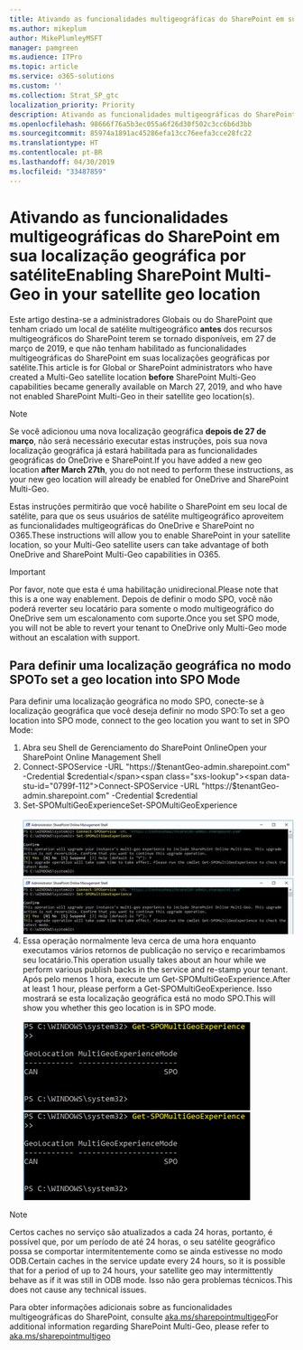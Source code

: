 ```yaml
---
title: Ativando as funcionalidades multigeográficas do SharePoint em sua localização geográfica por satélite
ms.author: mikeplum
author: MikePlumleyMSFT
manager: pamgreen
ms.audience: ITPro
ms.topic: article
ms.service: o365-solutions
ms.custom: ''
ms.collection: Strat_SP_gtc
localization_priority: Priority
description: Ativando as funcionalidades multigeográficas do SharePoint na sua localização geográfica por satélite.
ms.openlocfilehash: 98666f76a5b3ec055a6f26d30f502c3cc6b6d3bb
ms.sourcegitcommit: 85974a1891ac45286efa13cc76eefa3cce28fc22
ms.translationtype: HT
ms.contentlocale: pt-BR
ms.lasthandoff: 04/30/2019
ms.locfileid: "33487859"
---
```

# <a name="enabling-sharepoint-multi-geo-in-your-satellite-geo-location"></a><span data-ttu-id="0799f-103">Ativando as funcionalidades multigeográficas do SharePoint em sua localização geográfica por satélite</span><span class="sxs-lookup"><span data-stu-id="0799f-103">Enabling SharePoint Multi-Geo in your satellite geo location</span></span>

<span data-ttu-id="0799f-104">Este artigo destina-se a administradores Globais ou do SharePoint que tenham criado um local de satélite multigeográfico **antes** dos recursos multigeográficos do SharePoint terem se tornado disponíveis, em 27 de março de 2019, e que não tenham habilitado as funcionalidades multigeográficas do SharePoint em suas localizações geográficas por satélite.</span><span class="sxs-lookup"><span data-stu-id="0799f-104">This article is for Global or SharePoint administrators who have created a Multi-Geo satellite location **before** SharePoint Multi-Geo capabilities became generally available on March 27, 2019, and who have not enabled SharePoint Multi-Geo in their satellite geo location(s).</span></span> 

>[!Note]
><span data-ttu-id="0799f-105">Se você adicionou uma nova localização geográfica **depois de 27 de março**, não será necessário executar estas instruções, pois sua nova localização geográfica já estará habilitada para as funcionalidades geográficas do OneDrive e SharePoint.</span><span class="sxs-lookup"><span data-stu-id="0799f-105">If you have added a new geo location **after March 27th**, you do not need to perform these instructions, as your new geo location will already be enabled for OneDrive and SharePoint Multi-Geo.</span></span>

<span data-ttu-id="0799f-106">Estas instruções permitirão que você habilite o SharePoint em seu local de satélite, para que os seus usuários de satélite multigeográfico aproveitem as funcionalidades multigeográficas do OneDrive e SharePoint no O365.</span><span class="sxs-lookup"><span data-stu-id="0799f-106">These instructions will allow you to enable SharePoint in your satellite location, so your Multi-Geo satellite users can take advantage of both OneDrive and SharePoint Multi-Geo capabilities in O365.</span></span> 

>[!IMPORTANT]
><span data-ttu-id="0799f-107">Por favor, note que esta é uma habilitação unidirecional.</span><span class="sxs-lookup"><span data-stu-id="0799f-107">Please note that this is a one way enablement.</span></span> <span data-ttu-id="0799f-108">Depois de definir o modo SPO, você não poderá reverter seu locatário para somente o modo multigeográfico do OneDrive sem um escalonamento com suporte.</span><span class="sxs-lookup"><span data-stu-id="0799f-108">Once you set SPO mode, you will not be able to revert your tenant to OneDrive only Multi-Geo mode without an escalation with support.</span></span> 

## <a name="to-set-a-geo-location-into-spo-mode"></a><span data-ttu-id="0799f-109">Para definir uma localização geográfica no modo SPO</span><span class="sxs-lookup"><span data-stu-id="0799f-109">To set a geo location into SPO Mode</span></span>

<span data-ttu-id="0799f-110">Para definir uma localização geográfica no modo SPO, conecte-se à localização geográfica que você deseja definir no modo SPO:</span><span class="sxs-lookup"><span data-stu-id="0799f-110">To set a geo location into SPO mode, connect to the geo location you want to set in SPO Mode:</span></span>

1.  <span data-ttu-id="0799f-111">Abra seu Shell de Gerenciamento do SharePoint Online</span><span class="sxs-lookup"><span data-stu-id="0799f-111">Open your SharePoint Online Management Shell</span></span> 
2.  <span data-ttu-id="0799f-112">Connect-SPOService -URL "https://$tenantGeo-admin.sharepoint.com" -Credential $credential</span><span class="sxs-lookup"><span data-stu-id="0799f-112">Connect-SPOService -URL "https://$tenantGeo-admin.sharepoint.com" -Credential $credential</span></span>
3.  <span data-ttu-id="0799f-113">Set-SPOMultiGeoExperience</span><span class="sxs-lookup"><span data-stu-id="0799f-113">Set-SPOMultiGeoExperience</span></span></br></br>
<span data-ttu-id="0799f-114">![Set-SPOMultiGeoExperience](media/Set-SPO-MultiGeo.jpg)</span><span class="sxs-lookup"><span data-stu-id="0799f-114">![Set-SPOMultiGeoExperience](media/Set-SPO-MultiGeo.jpg)</span></span>
4.  <span data-ttu-id="0799f-115">Essa operação normalmente leva cerca de uma hora enquanto executamos vários retornos de publicação no serviço e recarimbamos seu locatário.</span><span class="sxs-lookup"><span data-stu-id="0799f-115">This operation usually takes about an hour while we perform various publish backs in the service and re-stamp your tenant.</span></span> <span data-ttu-id="0799f-116">Após pelo menos 1 hora, execute um Get-SPOMultiGeoExperience.</span><span class="sxs-lookup"><span data-stu-id="0799f-116">After at least 1 hour, please perform a Get-SPOMultiGeoExperience.</span></span>  <span data-ttu-id="0799f-117">Isso mostrará se esta localização geográfica está no modo SPO.</span><span class="sxs-lookup"><span data-stu-id="0799f-117">This will show you whether this geo location is in SPO mode.</span></span></br></br>
<span data-ttu-id="0799f-118">![Set-SPOMultiGeoExperience](media/Get-SPO-MultiGeo.jpg)</span><span class="sxs-lookup"><span data-stu-id="0799f-118">![Set-SPOMultiGeoExperience](media/Get-SPO-MultiGeo.jpg)</span></span>

 
 
 
>[!Note]
><span data-ttu-id="0799f-119">Certos caches no serviço são atualizados a cada 24 horas, portanto, é possível que, por um período de até 24 horas, o seu satélite geográfico possa se comportar intermitentemente como se ainda estivesse no modo ODB.</span><span class="sxs-lookup"><span data-stu-id="0799f-119">Certain caches in the service update every 24 hours, so it is possible that for a period of up to 24 hours, your satellite geo may intermittently behave as if it was still in ODB mode.</span></span> <span data-ttu-id="0799f-120">Isso não gera problemas técnicos.</span><span class="sxs-lookup"><span data-stu-id="0799f-120">This does not cause any technical issues.</span></span> 
 
<span data-ttu-id="0799f-121">Para obter informações adicionais sobre as funcionalidades multigeográficas do SharePoint, consulte [aka.ms/sharepointmultigeo](https://docs.microsoft.com/pt-BR/office365/enterprise/multi-geo-capabilities-in-onedrive-and-sharepoint-online-in-office-365)</span><span class="sxs-lookup"><span data-stu-id="0799f-121">For additional information regarding SharePoint Multi-Geo, please refer to [aka.ms/sharepointmultigeo](https://docs.microsoft.com/pt-BR/office365/enterprise/multi-geo-capabilities-in-onedrive-and-sharepoint-online-in-office-365)</span></span>


